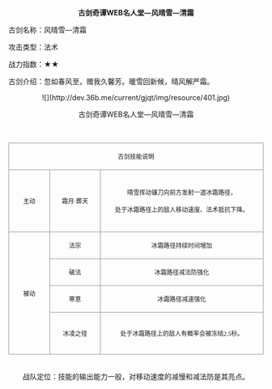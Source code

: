  <p style="TEXT-ALIGN:center"><B>古剑奇谭WEB名人堂—风晴雪—清霜</B>
 
<P>古剑名称：风晴雪—清霜</p>
<p>攻击类型：法术</p>
<p>战力指数：★★</p>
<p>古剑介绍：忽如春风至，赠我久馨芳。暖雪回新候，晴风解严霜。</p>

<p style="TEXT-ALIGN:center">![](http://dev.36b.me/current/gjqt/img/resource/401.jpg)
<p style="TEXT-ALIGN:center">古剑奇谭WEB名人堂—风晴雪—清霜

<p>&nbsp;</p><table width="529"><tbody><tr style="height: 43px;"><td style="padding: 1px; border: 1px solid rgb(150, 150, 150);" colspan="3" valign="middle" width="529"><p style="text-align: center;"><span style="font-family: 宋体; font-size: 12px;">古剑技能说明</span></p></td></tr><tr style="height: 123px;"><td style="border-width: medium 1px 1px; border-style: none solid solid; border-color: currentColor rgb(150, 150, 150) rgb(150, 150, 150); padding: 1px;" valign="middle" width="83"><p style="text-align: center;"><span style="font-family: 宋体; font-size: 12px;">主动</span></p></td><td style="border-width: 1px 1px 1px medium; border-style: solid solid solid none; border-color: rgb(150, 150, 150) rgb(150, 150, 150) rgb(150, 150, 150) currentColor; padding: 1px;" valign="middle" width="104"><p style="text-align: center;"><span style="font-family: 宋体; font-size: 12px;">霜月·葬天</span></p></td><td style="border-width: 1px 1px 1px medium; border-style: solid solid solid none; border-color: rgb(150, 150, 150) rgb(150, 150, 150) rgb(150, 150, 150) currentColor; padding: 1px;" valign="middle" width="342"><p style="text-align: center;"><span style="font-family: 宋体; font-size: 12px;">晴雪挥动镰刀向前方发射一道冰霜路径，</span></p><p style="text-align: center;"><span style="font-family: 宋体; font-size: 12px;">处于冰霜路径上的敌人移动速度、法术抵抗下降。</span></p></td></tr><tr style="height: 46px;"><td style="border-width: medium 1px 1px; border-style: none solid solid; border-color: currentColor rgb(150, 150, 150) rgb(150, 150, 150); padding: 1px;" rowspan="4" valign="middle" width="83"><p style="text-align: center;"><span style="font-family: 宋体; font-size: 12px;">被动</span></p></td><td style="border-width: medium 1px 1px medium; border-style: none solid solid none; border-color: currentColor rgb(150, 150, 150) rgb(150, 150, 150) currentColor; padding: 1px;" valign="middle" width="104"><p style="text-align: center;"><span style="font-family: 宋体; font-size: 12px;">法宗</span></p></td><td style="border-width: medium 1px 1px medium; border-style: none solid solid none; border-color: currentColor rgb(150, 150, 150) rgb(150, 150, 150) currentColor; padding: 1px;" valign="middle" width="342"><p style="text-align: center;"><span style="font-family: 宋体; font-size: 12px;">冰霜路径持续时间增加</span></p></td></tr><tr style="height: 46px;"><td style="border-width: medium 1px 1px medium; border-style: none solid solid none; border-color: currentColor rgb(150, 150, 150) rgb(150, 150, 150) currentColor; padding: 1px;" valign="middle" width="104"><p style="text-align: center;"><span style="font-family: 宋体; font-size: 12px;">破法</span></p></td><td style="border-width: medium 1px 1px medium; border-style: none solid solid none; border-color: currentColor rgb(150, 150, 150) rgb(150, 150, 150) currentColor; padding: 1px;" valign="middle" width="342"><p style="text-align: center;"><span style="font-family: 宋体; font-size: 12px;">冰霜路径减法防强化</span></p></td></tr><tr style="height: 46px;"><td style="border-width: medium 1px 1px medium; border-style: none solid solid none; border-color: currentColor rgb(150, 150, 150) rgb(150, 150, 150) currentColor; padding: 1px;" valign="middle" width="104"><p style="text-align: center;"><span style="font-family: 宋体; font-size: 12px;">寒意</span></p></td><td style="border-width: medium 1px 1px medium; border-style: none solid solid none; border-color: currentColor rgb(150, 150, 150) rgb(150, 150, 150) currentColor; padding: 1px;" valign="middle" width="342"><p style="text-align: center;"><span style="font-family: 宋体; font-size: 12px;">冰霜路径减速强化</span></p></td></tr><tr style="height: 83px;"><td style="border-width: medium 1px 1px medium; border-style: none solid solid none; border-color: currentColor rgb(150, 150, 150) rgb(150, 150, 150) currentColor; padding: 1px;" valign="middle" width="104"><p style="text-align: center;"><span style="font-family: 宋体; font-size: 12px;">冰凌之径</span></p></td><td style="border-width: medium 1px 1px medium; border-style: none solid solid none; border-color: currentColor rgb(150, 150, 150) rgb(150, 150, 150) currentColor; padding: 1px;" valign="middle" width="342"><p style="text-align: center;"><span style="font-family: 宋体; font-size: 12px;">处于冰霜路径上的敌人有概率会被冻结<span style="font-family: Times New Roman;">2.5</span><span style="font-family: 宋体;">秒。</span></span></p></td></tr></tbody></table><p><br>　　战队定位：技能的输出能力一般，对移动速度的减慢和减法防是其亮点。</p></ul>
